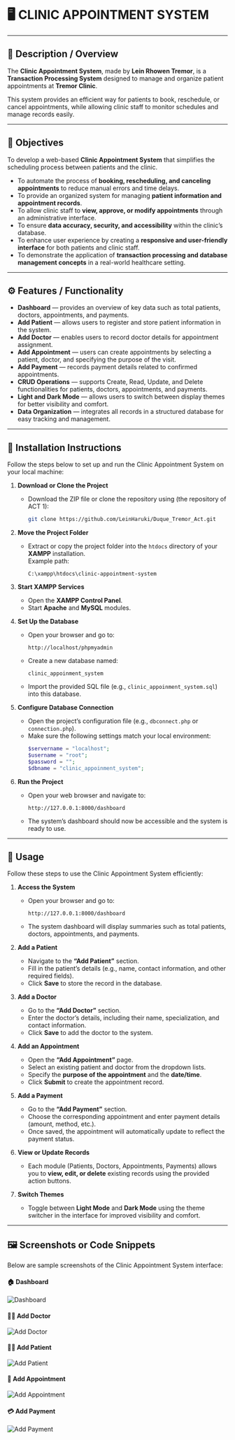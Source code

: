 # 🖥️ CLINIC APPOINTMENT SYSTEM

---

## 📘 Description / Overview
The **Clinic Appointment System**, made by **Lein Rhowen Tremor**, is a **Transaction Processing System** designed to manage and organize patient appointments at **Tremor Clinic**.  

This system provides an efficient way for patients to book, reschedule, or cancel appointments, while allowing clinic staff to monitor schedules and manage records easily.

---

## 🎯 Objectives
To develop a web-based **Clinic Appointment System** that simplifies the scheduling process between patients and the clinic.  
- To automate the process of **booking, rescheduling, and canceling appointments** to reduce manual errors and time delays.  
- To provide an organized system for managing **patient information and appointment records**.  
- To allow clinic staff to **view, approve, or modify appointments** through an administrative interface.  
- To ensure **data accuracy, security, and accessibility** within the clinic’s database.  
- To enhance user experience by creating a **responsive and user-friendly interface** for both patients and clinic staff.  
- To demonstrate the application of **transaction processing and database management concepts** in a real-world healthcare setting.

---

## ⚙️ Features / Functionality
- **Dashboard** — provides an overview of key data such as total patients, doctors, appointments, and payments.  
- **Add Patient** — allows users to register and store patient information in the system.  
- **Add Doctor** — enables users to record doctor details for appointment assignment.  
- **Add Appointment** — users can create appointments by selecting a patient, doctor, and specifying the purpose of the visit.  
- **Add Payment** — records payment details related to confirmed appointments.  
- **CRUD Operations** — supports Create, Read, Update, and Delete functionalities for patients, doctors, appointments, and payments.  
- **Light and Dark Mode** — allows users to switch between display themes for better visibility and comfort.  
- **Data Organization** — integrates all records in a structured database for easy tracking and management.

---

## 🧩 Installation Instructions
Follow the steps below to set up and run the Clinic Appointment System on your local machine:

1. **Download or Clone the Project**
   - Download the ZIP file or clone the repository using (the repository of ACT 1):
     ```bash
     git clone https://github.com/LeinHaruki/Duque_Tremor_Act.git
     ```

2. **Move the Project Folder**
   - Extract or copy the project folder into the `htdocs` directory of your **XAMPP** installation.  
     Example path:  
     ```
     C:\xampp\htdocs\clinic-appointment-system
     ```

3. **Start XAMPP Services**
   - Open the **XAMPP Control Panel**.  
   - Start **Apache** and **MySQL** modules.

4. **Set Up the Database**
   - Open your browser and go to:  
     ```
     http://localhost/phpmyadmin
     ```
   - Create a new database named:  
     ```
     clinic_appoinment_system
     ```
   - Import the provided SQL file (e.g., `clinic_appoinment_system.sql`) into this database.

5. **Configure Database Connection**
   - Open the project’s configuration file (e.g., `dbconnect.php` or `connection.php`).
   - Make sure the following settings match your local environment:
     ```php
     $servername = "localhost";
     $username = "root";
     $password = "";
     $dbname = "clinic_appoinment_system";
     ```

6. **Run the Project**
   - Open your web browser and navigate to:
     ```
     http://127.0.0.1:8000/dashboard
     ```
   - The system’s dashboard should now be accessible and the system is ready to use.
---

## 🚀 Usage
Follow these steps to use the Clinic Appointment System efficiently:

1. **Access the System**
   - Open your browser and go to:
     ```
     http://127.0.0.1:8000/dashboard
     ```
   - The system dashboard will display summaries such as total patients, doctors, appointments, and payments.

2. **Add a Patient**
   - Navigate to the **“Add Patient”** section.  
   - Fill in the patient’s details (e.g., name, contact information, and other required fields).  
   - Click **Save** to store the record in the database.

3. **Add a Doctor**
   - Go to the **“Add Doctor”** section.  
   - Enter the doctor’s details, including their name, specialization, and contact information.  
   - Click **Save** to add the doctor to the system.

4. **Add an Appointment**
   - Open the **“Add Appointment”** page.  
   - Select an existing patient and doctor from the dropdown lists.  
   - Specify the **purpose of the appointment** and the **date/time**.  
   - Click **Submit** to create the appointment record.

5. **Add a Payment**
   - Go to the **“Add Payment”** section.  
   - Choose the corresponding appointment and enter payment details (amount, method, etc.).  
   - Once saved, the appointment will automatically update to reflect the payment status.

6. **View or Update Records**
   - Each module (Patients, Doctors, Appointments, Payments) allows you to **view, edit, or delete** existing records using the provided action buttons.

7. **Switch Themes**
   - Toggle between **Light Mode** and **Dark Mode** using the theme switcher in the interface for improved visibility and comfort.


---

## 🖼️ Screenshots or Code Snippets
Below are sample screenshots of the Clinic Appointment System interface:

#### 🏠 Dashboard
![Dashboard](images/dashboard.png)

#### 👨‍⚕️ Add Doctor
![Add Doctor](images/add_doctor.png)

#### 👩‍⚕️ Add Patient
![Add Patient](images/add_patient.png)

#### 📅 Add Appointment
![Add Appointment](images/add_appointment.png)

#### 💳 Add Payment
![Add Payment](images/add_payment.png)


